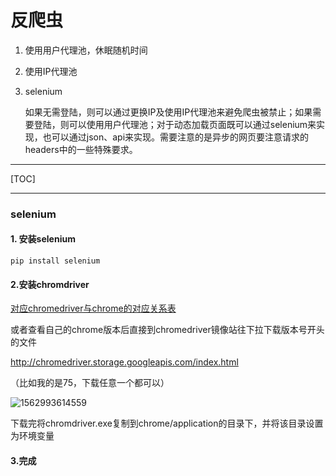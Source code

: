 # 反爬虫

1. 使用用户代理池，休眠随机时间

2. 使用IP代理池 

3. selenium

   如果无需登陆，则可以通过更换IP及使用IP代理池来避免爬虫被禁止；如果需要登陆，则可以使用用户代理池；对于动态加载页面既可以通过selenium来实现，也可以通过json、api来实现。需要注意的是异步的网页要注意请求的headers中的一些特殊要求。

---

[TOC]

---

 ### selenium

#### 1. 安装selenium

```linux
pip install selenium
```

#### 2.安装chromdriver

[对应chromedriver与chrome的对应关系表](https://blog.csdn.net/huilan_same/article/details/51896672)

或者查看自己的chrome版本后直接到chromedriver镜像站往下拉下载版本号开头的文件

http://chromedriver.storage.googleapis.com/index.html

（比如我的是75，下载任意一个都可以）

![1562993614559](C:\Users\weizelin\AppData\Roaming\Typora\typora-user-images\1562993614559.png)

下载完将chromdriver.exe复制到chrome/application的目录下，并将该目录设置为环境变量

#### 3.完成

